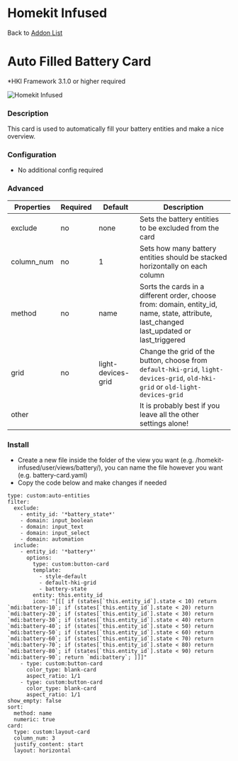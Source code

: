 # Homekit Infused

Back to [Addon List](../addon_list.md)

# Auto Filled Battery Card
*HKI Framework 3.1.0 or higher required

![Homekit Infused](../images/auto-fill-battery-card.png)

### Description
This card is used to automatically fill your battery entities and make a nice overview.

### Configuration
- No additional config required

### Advanced

| Properties | Required | Default | Description |
|----------------------------------|-------------|----------------------------------|----------------------------------------------------------------------------------------------------------------------------------------------------------------------|
| exclude | no | none | Sets the battery entities to be excluded from the card |
| column_num | no | 1 | Sets how many battery entities should be stacked horizontally on each column |
| method | no | name | Sorts the cards in a different order, choose from: domain, entity_id, name, state, attribute, last_changed last_updated or last_triggered |
| grid | no | light-devices-grid | Change the grid of the button, choose from `default-hki-grid`, `light-devices-grid`, `old-hki-grid` or `old-light-devices-grid` |
| other | | | It is probably best if you leave all the other settings alone! |

### Install
- Create a new file inside the folder of the view you want (e.g. /homekit-infused/user/views/battery/), you can name the file however you want (e.g. battery-card.yaml)
- Copy the code below and make changes if needed

```
type: custom:auto-entities
filter:
  exclude:
    - entity_id: '*battery_state*'
    - domain: input_boolean
    - domain: input_text
    - domain: input_select
    - domain: automation
  include:
    - entity_id: '*battery*'
      options:
        type: custom:button-card
        template:
          - style-default
          - default-hki-grid
          - battery-state
        entity: this.entity_id
        icon: "[[[ if (states[`this.entity_id`].state < 10) return `mdi:battery-10`; if (states[`this.entity_id`].state < 20) return `mdi:battery-20`; if (states[`this.entity_id`].state < 30) return `mdi:battery-30`; if (states[`this.entity_id`].state < 40) return `mdi:battery-40`; if (states[`this.entity_id`].state < 50) return `mdi:battery-50`; if (states[`this.entity_id`].state < 60) return `mdi:battery-60`; if (states[`this.entity_id`].state < 70) return `mdi:battery-70`; if (states[`this.entity_id`].state < 80) return `mdi:battery-80`; if (states[`this.entity_id`].state < 90) return `mdi:battery-90`; return `mdi:battery`; ]]]"
    - type: custom:button-card
      color_type: blank-card
      aspect_ratio: 1/1
    - type: custom:button-card
      color_type: blank-card
      aspect_ratio: 1/1
show_empty: false
sort:
  method: name
  numeric: true
card:
  type: custom:layout-card
  column_num: 3
  justify_content: start
  layout: horizontal
```
